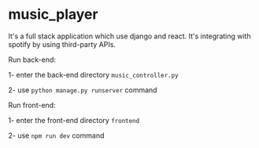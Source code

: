 # music_player

It's a full stack application which use django and react. It's integrating with spotify by using third-party APIs.

Run back-end:

1- enter the back-end directory `music_controller.py`

2- use `python manage.py runserver` command

Run front-end:

1- enter the front-end directory `frontend`

2- use `npm run dev` command
